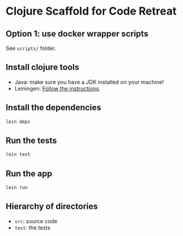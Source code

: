 # Clojure Scaffold for Code Retreat

## Option 1: use docker wrapper scripts

See `scripts/` folder.

## Install clojure tools

* Java: make sure you have a JDK installed on your machine!
* Leiningen: [Follow the instructions](http://leiningen.org/#install).

## Install the dependencies

```bash
lein deps
```

## Run the tests

```Bash
lein test
```

## Run the app

```Bash
lein run
```


## Hierarchy of directories

* `src`: source code
* `test`: the tests
